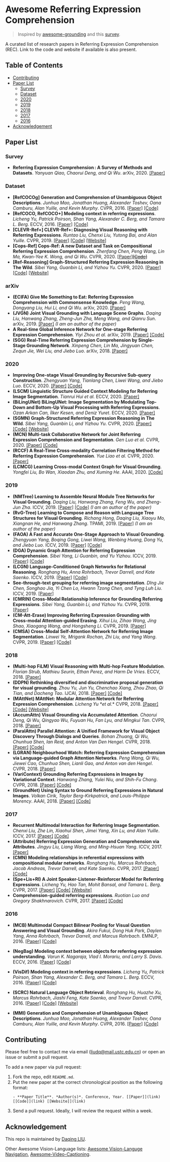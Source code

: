 # Awesome Referring Expression Comprehension

> Inspired by [awesome-grounding](https://github.com/TheShadow29/awesome-grounding) and this [survey](https://arxiv.org/pdf/2007.09554.pdf).

A curated list of research papers in Referring Expression Comprehension (REC). Link to the code and website if available is also present.

## Table of Contents
- [Contributing](#contributing)
- [Paper List](#paper-list)
  - [Survey](#survey)
  - [Dataset](#dataset)
  - [2020](#2020)
  - [2019](#2019)
  - [2018](#2018)
  - [2017](#2017)
  - [2016](#2016)
- [Acknowledgement](#acknowledgement)

## Paper List

### Survey

- **Referring Expression Comprehension : A Survey of Methods and Datasets**.  *Yanyuan Qiao, Chaorui Deng, and Qi Wu*. arXiv, 2020. [[Paper]](https://arxiv.org/pdf/2007.09554.pdf)

### Dataset

- **[RefCOCOg] Generation and Comprehension of Unambiguous Object Descriptions**.  *Junhua Mao, Jonathan Huang, Alexander Toshev, Oana Camburu, Alan Yuille, and Kevin Murphy*. CVPR, 2016. [[Paper]](https://arxiv.org/pdf/1511.02283.pdf) [[Code]](https://github.com/mjhucla/Google_Refexp_toolbox)
- **[RefCOCO, RefCOCO+] Modeling context in referring expressions**.  *Licheng Yu, Patrick Poirson, Shan Yang, Alexander C. Berg, and Tamara L. Berg*. ECCV, 2016. [[Paper]](https://arxiv.org/pdf/1608.00272.pdf) [[Code]](https://github.com/lichengunc/refer)
- **[CLEVR-Ref+] CLEVR-Ref+: Diagnosing Visual Reasoning with Referring Expressions**.  *Runtao Liu, Chenxi Liu, Yutong Bai, and Alan Yuille*. CVPR, 2019. [[Paper]](https://arxiv.org/pdf/1901.00850.pdf) [[Code]](https://github.com/ccvl/clevr-refplus-dataset-gen) [[Website]](https://cs.jhu.edu/~cxliu/2019/clevr-ref+)
- **[Cops-Ref] Cops-Ref: A new Dataset and Task on Compositional Referring Expression Comprehension**.  *Zhenfang Chen, Peng Wang, Lin Ma, Kwan-Yee K. Wong, and Qi Wu*. CVPR, 2020. [[Paper]](https://arxiv.org/pdf/2003.00403.pdf)[~~[Code]~~](https://github.com/zfchenUnique/Cops-Ref)
- **[Ref-Reasoning] Graph-Structured Referring Expression Reasoning in The Wild**.  *Sibei Yang, Guanbin Li, and Yizhou Yu*. CVPR, 2020. [[Paper]](https://arxiv.org/pdf/2004.08814.pdf) [[Code]](https://github.com/sibeiyang/sgmn) [[Website]](https://sibeiyang.github.io/dataset/ref-reasoning/)

### arXiv

- **(ECIFA) Give Me Something to Eat: Referring Expression Comprehension with Commonsense Knowledge**.  *Peng Wang, Dongyang Liu, Hui Li, and Qi Wu*. arXiv, 2020. [[Paper]](https://arxiv.org/pdf/2006.01629.pdf)
- **(JVGN) Joint Visual Grounding with Language Scene Graphs**.  *Daqing Liu, Hanwang Zhang, Zheng-Jun Zha, Meng Wang, and Qianru Sun*. arXiv, 2019. [[Paper]](https://arxiv.org/pdf/1906.03561.pdf) *(I am an author of the paper)*
- **A Real-time Global Inference Network for One-stage Referring Expression Comprehension**.  *Yiyi Zhou et al.* arXiv, 2019. [[Paper]](https://arxiv.org/pdf/1912.03478.pdf) [[Code]](https://github.com/luogen1996/Real-time-Global-Inference-Network)
- **(SGG) Real-Time Referring Expression Comprehension by Single-Stage Grounding Network**.  *Xinpeng Chen, Lin Ma, Jingyuan Chen, Zequn Jie, Wei Liu, and Jiebo Luo*. arXiv, 2018. [[Paper]](https://arxiv.org/pdf/1812.03426v1.pdf)

### 2020

- **Improving One-stage Visual Grounding by Recursive Sub-query Construction**.  *Zhengyuan Yang, Tianlang Chen, Liwei Wang, and Jiebo Luo*. ECCV, 2020. [[Paper]](https://arxiv.org/pdf/2008.01059.pdf) [[Code]](https://github.com/zyang-ur/ReSC)
- **(LSCM) Linguistic Structure Guided Context Modeling for Referring Image Segmentation**.  *Tianrui Hui et al.* ECCV, 2020. [[Paper]](http://colalab.org/media/paper/Linguistic_Structure_Guided_Context_Modeling_for_Referring_Image_Segmentation.pdf)
- **(BiLingUNet) BiLingUNet: Image Segmentation by Modulating Top-Down and Bottom-Up Visual Processing with Referring Expressions**.  *Ozan Arkan Can, İlker Kesen, and Deniz Yuret*. ECCV, 2020. [[Paper]](https://arxiv.org/pdf/2003.12739.pdf)
- **(SGMN) Graph-Structured Referring Expression Reasoning in The Wild**.  *Sibei Yang, Guanbin Li, and Yizhou Yu*. CVPR, 2020.  [[Paper]](https://arxiv.org/pdf/2004.08814.pdf) [[Code]](https://github.com/sibeiyang/sgmn) [[Website]](https://sibeiyang.github.io/dataset/ref-reasoning/)
- **(MCN) Multi-task Collaborative Network for Joint Referring Expression Comprehension and Segmentation**.  *Gen Luo et al.* CVPR, 2020. [[Paper]](https://arxiv.org/pdf/2003.08813.pdf) [[Code]](https://github.com/luogen1996/MCN)
- **(RCCF) A Real-Time Cross-modality Correlation Filtering Method for Referring Expression Comprehension**.  *Yue Liao et al.* CVPR, 2020. [[Paper]](https://arxiv.org/pdf/1909.07072.pdf)
- **(LCMCG) Learning Cross-modal Context Graph for Visual Grounding**.  *Yongfei Liu, Bo Wan, Xiaodan Zhu, and Xuming He*. AAAI, 2020. [[Code]](https://github.com/youngfly11/LCMCG-PyTorch)

### 2019

- **(NMTree) Learning to Assemble Neural Module Tree Networks for Visual Grounding**.  *Daqing Liu, Hanwang Zhang, Feng Wu, and Zheng-Jun Zha*. ICCV, 2019. [[Paper]](http://openaccess.thecvf.com/content_ICCV_2019/papers/Liu_Learning_to_Assemble_Neural_Module_Tree_Networks_for_Visual_Grounding_ICCV_2019_paper.pdf) [[Code]](https://github.com/daqingliu/NMTree) *(I am an author of the paper)*
- **(RvG-Tree) Learning to Compose and Reason with Language Tree Structures for Visual Grounding**.  *Richang Hong, Daqing Liu, Xiaoyu Mo, Xiangnan He, and Hanwang Zhang*. TPAMI, 2019. [[Paper]](https://arxiv.org/pdf/1906.01784.pdf) *(I am an author of the paper)*
- **(FAOA) A Fast and Accurate One-Stage Approach to Visual Grounding**.  *Zhengyuan Yang, Boqing Gong, Liwei Wang, Wenbing Huang, Dong Yu, and Jiebo Luo*. ICCV, 2019. [[Paper]](https://arxiv.org/pdf/1908.06354.pdf) [[Code]](https://github.com/zyang-ur/onestage_grounding)
- **(DGA) Dynamic Graph Attention for Referring Expression Comprehension**.  *Sibei Yang, Li Guanbin, and Yu Yizhou*. ICCV, 2019. [[Paper]](https://arxiv.org/pdf/1909.08164.pdf) [[Code]](https://github.com/sibeiyang/sgmn/tree/master/lib/dga_models)
- **(LCGN) Language-Conditioned Graph Networks for Relational Reasoning**.  *Ronghang Hu, Anna Rohrbach, Trevor Darrell, and Kate Saenko*. ICCV, 2019. [[Paper]](https://arxiv.org/pdf/1905.04405.pdf) [[Code]](https://github.com/ronghanghu/lcgn)
- **See-through-text grouping for referring image segmentation**.  *DIng Jie Chen, Songhao Jia, Yi Chen Lo, Hwann Tzong Chen, and Tyng Luh Liu*. ICCV, 2019. [[Paper]](https://openaccess.thecvf.com/content_ICCV_2019/papers/Chen_See-Through-Text_Grouping_for_Referring_Image_Segmentation_ICCV_2019_paper.pdf)
- **(CMRIN) Cross-Modal Relationship Inference for Grounding Referring Expressions**.  *Sibei Yang, Guanbin Li, and Yizhou Yu*. CVPR, 2019. [[Paper]](https://arxiv.org/pdf/1906.04464.pdf)
- **(CM-Att-Erase) Improving Referring Expression Grounding with Cross-modal Attention-guided Erasing**.  *Xihui Liu, Zihao Wang, Jing Shao, Xiaogang Wang, and Hongsheng Li*. CVPR, 2019. [[Paper]](https://arxiv.org/pdf/1903.00839.pdf)
- **(CMSA) Cross-Modal Self-Attention Network for Referring Image Segmentation**.  *Linwei Ye, Mrigank Rochan, Zhi Liu, and Yang Wang*. CVPR, 2019. [[Paper]](https://arxiv.org/pdf/1904.04745.pdf) [[Code]](https://github.com/lwye/CMSA-Net)

### 2018

- **(Multi-hop FiLM) Visual Reasoning with Multi-hop Feature Modulation**.  *Florian Strub, Mathieu Seurin, Ethan Perez, and Harm De Vries*. ECCV, 2018. [[Paper]](https://arxiv.org/pdf/1808.04446.pdf)
- **(DDPN) Rethinking diversified and discriminative proposal generation for visual grounding**.  *Zhou Yu, Jun Yu, Chenchao Xiang, Zhou Zhao, Qi Tian, and Dacheng Tao*. IJCAI, 2018. [[Paper]](https://www.ijcai.org/proceedings/2018/0155.pdf) [[Code]](https://github.com/XiangChenchao/DDPN)
- **(MAttNet) MAttNet: Modular Attention Network for Referring Expression Comprehension**.  *Licheng Yu \*et al.** CVPR, 2018. [[Paper]](http://openaccess.thecvf.com/content_cvpr_2018/papers/Yu_MAttNet_Modular_Attention_CVPR_2018_paper.pdf) [[Code]](https://github.com/lichengunc/MAttNet) [[Website]](http://vision2.cs.unc.edu/refer/comprehension)
- **(AccumAttn) Visual Grounding via Accumulated Attention**.  *Chaorui Deng, Qi Wu, Qingyao Wu, Fuyuan Hu, Fan Lyu, and Mingkui Tan*. CVPR, 2018. [[Paper]](http://openaccess.thecvf.com/content_cvpr_2018/papers/Deng_Visual_Grounding_via_CVPR_2018_paper.pdf)
- **(ParalAttn) Parallel Attention: A Unified Framework for Visual Object Discovery Through Dialogs and Queries**.  *Bohan Zhuang, Qi Wu, Chunhua Shen, Ian Reid, and Anton Van Den Hengel*. CVPR, 2018. [[Paper]](https://arxiv.org/pdf/1711.06370.pdf) [[Code]](https://github.com/bohanzhuang/Parallel-Attention-A-Unified-Framework-for-Visual-Object-Discovery-through-Dialogs-and-Queries)
- **(LGRAN) Neighbourhood Watch: Referring Expression Comprehension via Language-guided Graph Attention Networks**.  *Peng Wang, Qi Wu, Jiewei Cao, Chunhua Shen, Lianli Gao, and Anton van den Hengel*. CVPR, 2018. [[Paper]](https://arxiv.org/pdf/1812.04794.pdf)
- **(VariContext) Grounding Referring Expressions in Images by Variational Context**.  *Hanwang Zhang, Yulei Niu, and Shih-Fu Chang*. CVPR, 2018. [[Paper]](http://openaccess.thecvf.com/content_cvpr_2018/papers/Zhang_Grounding_Referring_Expressions_CVPR_2018_paper.pdf) [[Code]](https://github.com/yuleiniu/vc/)
- **(GroundNet) Using Syntax to Ground Referring Expressions in Natural Images**.  *Volkan Cirik, Taylor Berg-Kirkpatrick, and Louis-Philippe Morency*. AAAI, 2018. [[Paper]](https://arxiv.org/pdf/1805.10547.pdf) [[Code]](https://github.com/volkancirik/groundnet)

### 2017

- **Recurrent Multimodal Interaction for Referring Image Segmentation**.  *Chenxi Liu, Zhe Lin, Xiaohui Shen, Jimei Yang, Xin Lu, and Alan Yuille*. ICCV, 2017. [[Paper]](https://arxiv.org/pdf/1703.07939.pdf) [[Code]](https://github.com/chenxi116/TF-phrasecut-public)
- **(Attribute) Referring Expression Generation and Comprehension via Attributes**.  *Jingyu Liu, Liang Wang, and Ming-Hsuan Yang*. ICCV, 2017. [[Paper]](http://faculty.ucmerced.edu/mhyang/papers/iccv2017_referring_expression.pdf)
- **(CMN) Modeling relationships in referential expressions with compositional modular networks**.  *Ronghang Hu, Marcus Rohrbach, Jacob Andreas, Trevor Darrell, and Kate Saenko*. CVPR, 2017. [[Paper]](http://openaccess.thecvf.com/content_cvpr_2017/papers/Hu_Modeling_Relationships_in_CVPR_2017_paper.pdf) [[Code]](https://github.com/ronghanghu/cmn)
- **(Spe+Lis+RI) A Joint Speaker-Listener-Reinforcer Model for Referring Expressions**.  *Licheng Yu, Hao Tan, Mohit Bansal, and Tamara L. Berg*. CVPR, 2017. [[Paper]](http://openaccess.thecvf.com/content_cvpr_2017/papers/Yu_A_Joint_Speaker-Listener-Reinforcer_CVPR_2017_paper.pdf) [[Code]](https://github.com/lichengunc/speaker_listener_reinforcer) [[Website]](https://vision.cs.unc.edu/refer/)
- **Comprehension-guided referring expressions**.  *Ruotian Luo and Gregory Shakhnarovich*. CVPR, 2017. [[Paper]](http://openaccess.thecvf.com/content_cvpr_2017/papers/Luo_Comprehension-Guided_Referring_Expressions_CVPR_2017_paper.pdf) [[Code]](https://github.com/ruotianluo/refexp-comprehension)

### 2016

- **(MCB) Multimodal Compact Bilinear Pooling for Visual Question Answering and Visual Grounding**.  *Akira Fukui, Dong Huk Park, Daylen Yang, Anna Rohrbach, Trevor Darrell, and Marcus Rohrbach*. EMNLP, 2016. [[Paper]](https://arxiv.org/pdf/1606.01847.pdf) [[Code]](https://github.com/akirafukui/vqa-mcb)

- **(NegBag) Modeling context between objects for referring expression understanding**.  *Varun K. Nagaraja, Vlad I. Morariu, and Larry S. Davis*. ECCV, 2016. [[Paper]](https://arxiv.org/pdf/1608.00525.pdf) [[Code]](https://github.com/varun-nagaraja/referring-expressions)
- **(VisDif) Modeling context in referring expressions**.  *Licheng Yu, Patrick Poirson, Shan Yang, Alexander C. Berg, and Tamara L. Berg*. ECCV, 2016. [[Paper]](https://arxiv.org/pdf/1608.00272.pdf) [[Code]](https://github.com/lichengunc/refer)
- **(SCRC) Natural Language Object Retrieval**.  *Ronghang Hu, Huazhe Xu, Marcus Rohrbach, Jiashi Feng, Kate Saenko, and Trevor Darrell*. CVPR, 2016. [[Paper]](https://www.cv-foundation.org/openaccess/content_cvpr_2016/papers/Hu_Natural_Language_Object_CVPR_2016_paper.pdf) [[Code]](https://github.com/ronghanghu/natural-language-object-retrieval) [[Website]](http://ronghanghu.com/text_obj_retrieval/)

- **(MMI) Generation and Comprehension of Unambiguous Object Descriptions**.  *Junhua Mao, Jonathan Huang, Alexander Toshev, Oana Camburu, Alan Yuille, and Kevin Murphy*. CVPR, 2016. [[Paper]](https://arxiv.org/pdf/1511.02283.pdf) [[Code]](https://github.com/mjhucla/Google_Refexp_toolbox)

## Contributing

Please feel free to contact me via email (liudq@mail.ustc.edu.cn) or open an issue or submit a pull request.

To add a new paper via pull request:

1. Fork the repo, edit `README.md`.
1. Put the new paper at the correct chronological position as the following format:
    ```
    - **Paper Title**. *Author(s)*. Conference, Year. [[Paper]](link) [[Code]](link) [[Website]](link)
    ```
1. Send a pull request. Ideally, I will review the request within a week.

## Acknowledgement

This repo is maintained by [Daqing LIU](http://home.ustc.edu.cn/~liudq/).

Other Awesome Vision-Language lists: [Awesome Vision-Languge Navigation](https://github.com/daqingliu/awesome-vln), [Awesome-Video-Captioning](https://github.com/tgc1997/Awesome-Video-Captioning).

